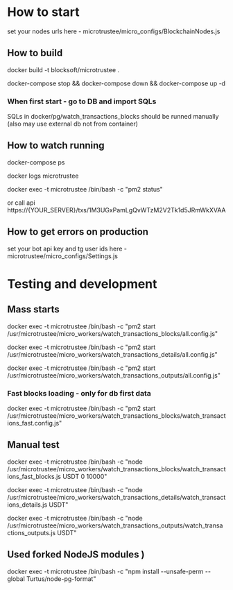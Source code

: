 # How to start

set your nodes urls here - microtrustee/micro_configs/BlockchainNodes.js

## How to build

docker build -t blocksoft/microtrustee .

docker-compose stop && docker-compose down && docker-compose up -d

### When first start - go to DB and import SQLs

SQLs in docker/pg/watch_transactions_blocks should be runned manually (also may use external db not from container)

## How to watch running

docker-compose ps

docker logs microtrustee

docker exec -t microtrustee /bin/bash -c "pm2 status"

or call api https://{YOUR_SERVER}/txs/1M3UGxPamLgQvWTzM2V2Tk1d5JRmWkXVAA 

## How to get errors on production

set your bot api key and tg user ids here - microtrustee/micro_configs/Settings.js




# Testing and development

## Mass starts

docker exec -t microtrustee /bin/bash -c "pm2 start /usr/microtrustee/micro_workers/watch_transactions_blocks/all.config.js"

docker exec -t microtrustee /bin/bash -c "pm2 start /usr/microtrustee/micro_workers/watch_transactions_details/all.config.js"

docker exec -t microtrustee /bin/bash -c "pm2 start /usr/microtrustee/micro_workers/watch_transactions_outputs/all.config.js"

### Fast blocks loading - only for db first data

docker exec -t microtrustee /bin/bash -c "pm2 start /usr/microtrustee/micro_workers/watch_transactions_blocks/watch_transactions_fast.config.js"

## Manual test 

docker exec -t microtrustee /bin/bash -c "node /usr/microtrustee/micro_workers/watch_transactions_blocks/watch_transactions_fast_blocks.js USDT 0 10000"

docker exec -t microtrustee /bin/bash -c "node /usr/microtrustee/micro_workers/watch_transactions_details/watch_transactions_details.js USDT"

docker exec -t microtrustee /bin/bash -c "node /usr/microtrustee/micro_workers/watch_transactions_outputs/watch_transactions_outputs.js USDT"


## Used forked NodeJS modules )

docker exec -t microtrustee /bin/bash -c "npm install --unsafe-perm --global Turtus/node-pg-format"
